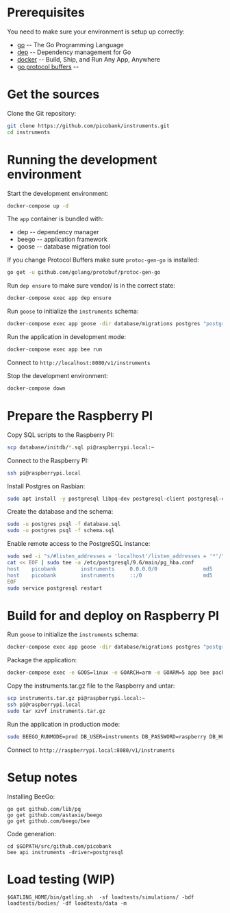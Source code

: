 # Prerequisites

You need to make sure your environment is setup up correctly:
 * [go](https://golang.org/) -- The Go Programming Language
 * [dep](https://golang.github.io/dep/) -- Dependency management for Go
 * [docker](https://www.docker.com/) -- Build, Ship, and Run Any App, Anywhere
 * [go protocol buffers]() -- 


# Get the sources

Clone the Git repository:

```bash
git clone https://github.com/picobank/instruments.git
cd instruments
```

# Running the development environment

Start the development environment:

```bash
docker-compose up -d
```

The `app` container is bundled with:
 * dep -- dependency manager
 * beego -- application framework
 * goose -- database migration tool

If you change Protocol Buffers make sure `protoc-gen-go` is installed:

```bash
go get -u github.com/golang/protobuf/protoc-gen-go
```

Run `dep ensure` to make sure vendor/ is in the correct state:

```bash
docker-compose exec app dep ensure
```

Run `goose` to initialize the `instruments` schema:

```bash
docker-compose exec app goose -dir database/migrations postgres "postgres://instruments:raspberry@db:5432/picobank?sslmode=disable" up
```

Run the application in development mode:

```bash
docker-compose exec app bee run
```

Connect to `http://localhost:8080/v1/instruments`

Stop the development environment:

```bash
docker-compose down
```

# Prepare the Raspberry PI

Copy SQL scripts to the Raspberry PI:

```bash
scp database/initdb/*.sql pi@raspberrypi.local:~
```

Connect to the Raspberry PI:

```bash
ssh pi@raspberrypi.local
```

Install Postgres on Rasbian:

```bash
sudo apt install -y postgresql libpq-dev postgresql-client postgresql-client-common
```

Create the database and the schema:

```bash
sudo -u postgres psql -f database.sql
sudo -u postgres psql -f schema.sql
```

Enable remote access to the PostgreSQL instance:

```bash
sudo sed -i "s/#listen_addresses = 'localhost'/listen_addresses = '*'/" /etc/postgresql/9.6/main/postgresql.conf
cat << EOF | sudo tee -a /etc/postgresql/9.6/main/pg_hba.conf
host    picobank        instruments     0.0.0.0/0               md5
host    picobank        instruments     ::/0                    md5
EOF
sudo service postgresql restart
```

# Build for and deploy on Raspberry PI

Run `goose` to initialize the `instruments` schema:

```bash
docker-compose exec app goose -dir database/migrations postgres "postgres://instruments:raspberry@raspberrypi.local:5432/picobank?sslmode=disable" up
```

Package the application:

```bash
docker-compose exec -e GOOS=linux -e GOARCH=arm -e GOARM=5 app bee pack
```

Copy the instruments.tar.gz file to the Raspberry and untar:
   
```bash
scp instruments.tar.gz pi@raspberrypi.local:~
ssh pi@raspberrypi.local
sudo tar xzvf instruments.tar.gz
```

Run the application in production mode:

```bash
sudo BEEGO_RUNMODE=prod DB_USER=instruments DB_PASSWORD=raspberry DB_HOST=localhost DB_NAME=picobank ./instruments
```

Connect to `http://raspberrypi.local:8080/v1/instruments`

# Setup notes

Installing BeeGo:

    go get github.com/lib/pq
    go get github.com/astaxie/beego
    go get github.com/beego/bee

Code generation:

    cd $GOPATH/src/github.com/picobank
    bee api instruments -driver=postgresql


# Load testing (WIP)

    $GATLING_HOME/bin/gatling.sh  -sf loadtests/simulations/ -bdf loadtests/bodies/ -df loadtests/data -m